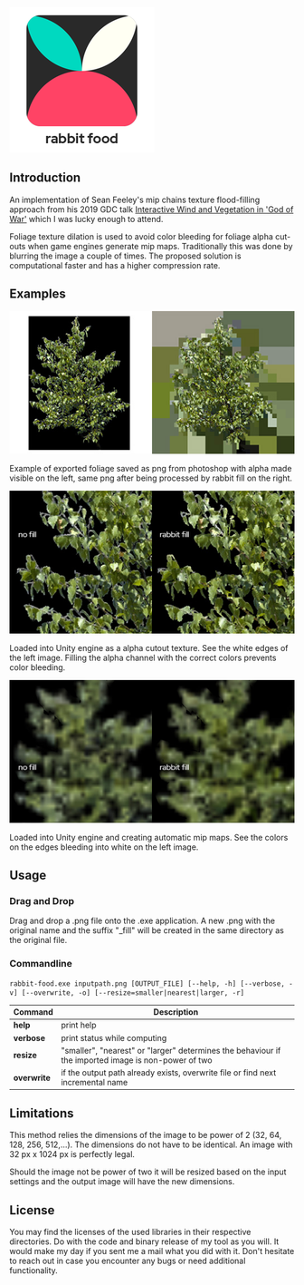 ![](rabbit-food-header.png)

## Introduction

An implementation of Sean Feeley's mip chains texture flood-filling approach from his 2019 GDC talk [Interactive Wind and Vegetation in 'God of War'](https://schedule2019.gdconf.com/session/interactive-wind-and-vegetation-in-god-of-war/860472) which I was lucky enough to attend.

Foliage texture dilation is used to avoid color bleeding for foliage alpha cut-outs when game engines generate mip maps. Traditionally this was done by blurring the image a couple of times. The proposed solution is computational faster and has a higher compression rate.

## Examples

![](bg.jpg)

Example of exported foliage saved as png from photoshop with alpha made visible on the left, same png after being processed by rabbit fill on the right.

![](alpha.jpg)

Loaded into Unity engine as a alpha cutout texture. See the white edges of the left image. Filling the alpha channel with the correct colors prevents color bleeding.

![](mip4.jpg)

Loaded into Unity engine and creating automatic mip maps. See the colors on the edges bleeding into white on the left image.



## Usage

### Drag and Drop

Drag and drop a .png file onto the .exe application. A new .png with the original name and the suffix "_fill" will be created in the same directory as the original file.



### Commandline

```
rabbit-food.exe inputpath.png [OUTPUT_FILE] [--help, -h] [--verbose, -v] [--overwrite, -o] [--resize=smaller|nearest|larger, -r]
```


Command | Description
--- | --- 
**help** | print help
**verbose** | print status while computing
**resize** | "smaller", "nearest" or "larger" determines the behaviour if the imported image is non-power of two
**overwrite** | if the output path already exists, overwrite file or find next incremental name



## Limitations

This method relies the dimensions of the image to be power of 2 (32, 64, 128, 256, 512,...). The dimensions do not have to be identical. An image with 32 px x 1024 px is perfectly legal.

Should the image not be power of two it will be resized based on the input settings and the output image will have the new dimensions.


## License
You may find the licenses of the used libraries in their respective directories. Do with the code and binary release of my tool as you will. It would make my day if you sent me a mail what you did with it. Don't hesitate to reach out in case you encounter any bugs or need additional functionality.